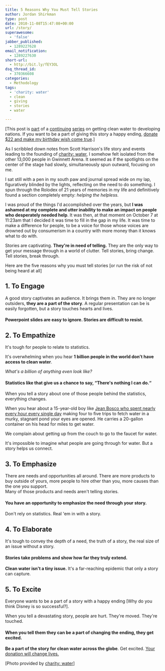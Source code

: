```yaml
---
title: 5 Reasons Why You Must Tell Stories
author: Jordan Shirkman
type: post
date: 2010-11-08T15:47:08+00:00
url: /story/
superawesome:
  - 'false'
jabber_published:
  - 1289227628
email_notification:
  - 1289227630
short-url:
  - http://bit.ly/fEY3OL
dsq_thread_id:
  - 370366608
categories:
  - Methodology
tags:
  - 'charity: water'
  - clean
  - giving
  - stories
  - water

---
```

[This post is [part](https://jshirk.com/blog/2010/11/faq/) of a [continuing](https://jshirk.com/blog/2010/11/22-ways/) [series](https://jshirk.com/blog/2010/11/water/) on getting clean water to developing nations. If you want to be a part of giving this story a happy ending, [donate $22 and make my birthday wish come true](http://mycharitywater.org/jshirk).]

As I scribbled down notes from Scott Harrison's life story and events leading to the founding of [charity: water](http://mycharitywater.org/jshirk), I somehow felt isolated from the other 13,000 people in Gwinnett Arena. It seemed as if the spotlights on the center of the stage had slowly, simultaneously spun outward, focusing on me.<!--more-->

I sat still with a pen in my south paw and journal spread wide on my lap, figuratively blinded by the lights, reflecting on the need to do something. I spun through the Rolodex of 21 years of memories in my life and definitively found a section completely empty: _helping the helpless._

I was proud of the things I'd accomplished over the years, but **I was ashamed at my complete and utter inability to make an impact on people who desperately needed help**. It was then, at that moment on October 7 at 11:23am that I decided it was time to fill in the gap in my life. It was time to make a difference for people, to be a voice for those whose voices are drowned out by consumerism in a country with more money than it knows what to do with.

Stories are captivating. **They're in need of telling.** They are the only way to get your message through in a world of clutter. Tell stories, bring change. Tell stories, break through.

Here are the five reasons why you must tell stories [or run the risk of not being heard at all]

## 1. To Engage

A good story captivates an audience. It brings them in. They are no longer outsiders, **they are a part of the story**. A regular presentation can be is easily forgotten, but a story touches hearts and lives.

#### Powerpoint slides are easy to ignore. Stories are difficult to resist.

## 2. To Empathize

It's tough for people to relate to statistics.

It's overwhelming when you hear **1 billion people in the world don't have access to clean water**.

_What's a billion of anything even look like?_

#### Statistics like that give us a chance to say, &#8220;**There's nothing I can do.**&#8220;

When you tell a story about one of those people behind the statistics, everything changes.

When you hear about a 15-year-old boy like [Jean Bosco who spent nearly every hour every single day](http://www.charitywater.org/projects/fromthefield/rwanda.php) making four to five trips to fetch water in a murky, stagnant pond your eyes are opened. He carries a 20-gallon container on his head for miles to get water.

We complain about getting up from the couch to go to the faucet for water.

It's impossible to imagine what people are going through for water. But a story helps us connect.

## 3. To Emphasize

There are needs and opportunities all around. There are more products to buy outside of yours, more people to hire other than you, more causes than the one you support.  
Many of those products and needs aren't telling stories.

#### You have an opportunity to emphasize the need through your story.

Don't rely on statistics. Real 'em in with a story.

## 4. To Elaborate

It's tough to convey the depth of a need, the truth of a story, the real size of an issue without a story.

#### Stories take problems and show how far they truly extend.

**Clean water isn't a tiny issue.** It's a far-reaching epidemic that only a story can capture.

## 5. To Excite

Everyone wants to be a part of a story with a happy ending [Why do you think Disney is so successful?].

When you tell a devastating story, people are hurt. They're moved. They're touched.

#### When you tell them they can be a part of changing the ending, they get excited.

**Be a part of the story for clean water across the globe**. Get excited. [Your donation will change lives.](http://mycharitywater.org/jshirk)

[Photo provided by [charity: water](http://www.charitywater.org/projects/fromthefield/rwanda.php)]
